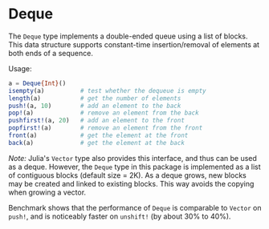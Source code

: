 # Deque

The `Deque` type implements a double-ended queue using a list of blocks.
This data structure supports constant-time insertion/removal of elements
at both ends of a sequence.

Usage:

```julia
a = Deque{Int}()
isempty(a)          # test whether the dequeue is empty
length(a)           # get the number of elements
push!(a, 10)        # add an element to the back
pop!(a)             # remove an element from the back
pushfirst!(a, 20)   # add an element to the front
popfirst!(a)        # remove an element from the front
front(a)            # get the element at the front
back(a)             # get the element at the back
```

*Note:* Julia's `Vector` type also provides this interface, and thus can
be used as a deque. However, the `Deque` type in this package is
implemented as a list of contiguous blocks (default size = 2K). As a
deque grows, new blocks may be created and linked to existing blocks.
This way avoids the copying when growing a vector.

Benchmark shows that the performance of `Deque` is comparable to
`Vector` on `push!`, and is noticeably faster on `unshift!` (by about
30% to 40%).
